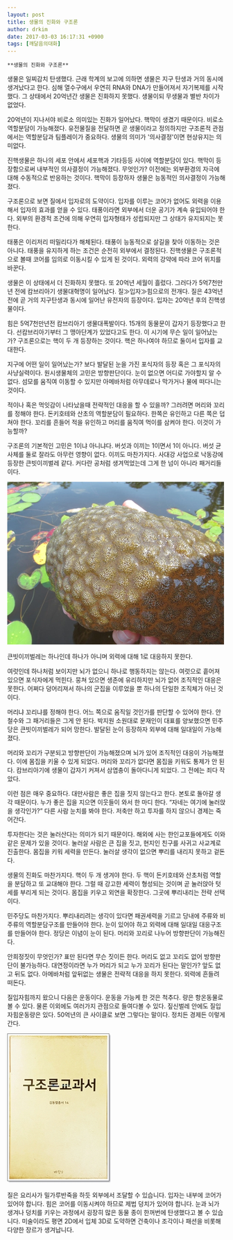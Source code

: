 ```yaml
---
layout: post
title: 생물의 진화와 구조론
author: drkim
date: 2017-03-03 16:17:31 +0900
tags: [깨달음의대화]
---
```

 


    **생물의 진화와 구조론**

  


생물은 일찌감치 탄생했다. 근래 학계의 보고에 의하면 생물은 지구 탄생과 거의 동시에 생겨났다고 한다. 심해 열수구에서 우연히 RNA와 DNA가 만들어져서 자기복제를 시작했다. 그 상태에서 20억년간 생물은 진화하지 못했다. 생물이되 무생물과 별반 차이가 없었다. 

  


20억년이 지나서야 비로소 의미있는 진화가 일어났다. 핵막이 생겼기 때문이다. 비로소 역할분담이 가능해졌다. 유전물질을 전달하면 곧 생물이라고 정의하지만 구조론적 관점에서는 역할분담과 팀플레이가 중요하다. 생물의 의미가 '의사결정'이면 현상유지는 의미없다. 

  


진핵생물은 하나의 세포 안에서 세포핵과 기타등등 사이에 역할분담이 있다. 핵막이 등장함으로써 내부적인 의사결정이 가능해졌다. 무엇인가? 이전에는 외부환경의 자극에 대해 수동적으로 반응하는 것이다. 핵막이 등장하자 생물은 능동적인 의사결정이 가능해졌다. 

  


구조론으로 보면 질에서 입자로의 도약이다. 입자를 이루는 코어가 없어도 외력을 이용해서 입자의 효과를 얻을 수 있다. 태풍이라면 외부에서 더운 공기가 계속 유입되어야 한다. 외부의 환경적 조건에 의해 우연히 입자형태가 성립되지만 그 상태가 유지되지는 못한다. 

  


태풍은 이리저리 떠밀리다가 해체된다. 태풍이 능동적으로 살길을 찾아 이동하는 것은 아니다. 태풍을 유지하게 하는 조건은 순전히 외부에서 결정된다. 진핵생물은 구조론적으로 볼때 코어를 임의로 이동시킬 수 있게 된 것이다. 외력의 강약에 따라 코어 위치를 바꾼다. 

  


생물은 이 상태에서 더 진화하지 못했다. 또 20억년 세월이 흘렀다. 그러다가 5억7천만년 전에 캄브리아기 생물대혁명이 일어났다. 질≫입자≫힘으로의 전개다. 질은 43억년 전에 곧 거의 지구탄생과 동시에 일어난 유전자의 등장이다. 입자는 20억년 후의 진핵생물이다. 

  


힘은 5억7천만년전 캄브리아기 생물대폭발이다. 15개의 동물문이 갑자기 등장했다고 한다. 선캄브리아기부터 그 맹아단계가 있었다고도 한다. 이 시기에 무슨 일이 일어났는가? 구조론으로는 핵이 두 개 등장하는 것이다. 핵은 하나여야 하므로 둘이서 입자를 교대한다. 

  


지구에 어떤 일이 일어났는가? 보다 발달된 눈을 가진 포식자의 등장 혹은 그 포식자의 사냥실력이다. 원시생물체의 고민은 방향판단이다. 눈이 없으면 어디로 가야할지 알 수 없다. 섬모를 움직여 이동할 수 있지만 아메바처럼 아무데로나 막가거나 물에 떠다니는 것이다. 

  


적이나 혹은 먹잇감이 나타났을때 전략적인 대응을 할 수 있을까? 그러려면 머리와 꼬리를 정해야 한다. 돈키호테와 산초의 역할분담이 필요하다. 한쪽은 유인하고 다른 쪽은 덥쳐야 한다. 꼬리를 흔들어 적을 유인하고 머리를 움직여 먹이를 삼켜야 한다. 이것이 가능할까? 

  


구조론의 기본적인 고민은 1이냐 아니냐다. 버섯과 이끼는 1이면서 1이 아니다. 버섯 균사체를 둘로 잘라도 아무런 영향이 없다. 이끼도 마찬가지다. 사대강 사업으로 낙동강에 등장한 큰빗이끼벌레 같다. 커다란 공처럼 생겨먹었는데 그게 한 넘이 아니라 패거리들이다. 

  



![](/files/attach/images/198/435/815/zz.jpg)   


  


큰빗이끼벌레는 하나인데 하나가 아니며 외력에 대해 1로 대응하지 못한다.

  


여럿인데 하나처럼 보이지만 뇌가 없으니 하나로 행동하지는 않는다. 여럿으로 흩어져 있으면 포식자에게 먹힌다. 뭉쳐 있으면 생존에 유리하지만 뇌가 없어 조직적인 대응은 못한다. 어쩌다 덩어리져서 하나의 군집을 이루었을 뿐 하나의 단일한 조직체가 아닌 것이다. 

  


머리냐 꼬리냐를 정해야 한다. 어느 쪽으로 움직일 것인가를 판단할 수 있어야 한다. 안철수와 그 패거리들은 그게 안 된다. 박지원 소원대로 문재인이 대표를 양보했으면 민주당은 큰빗이끼벌레가 되어 망한다. 발달된 눈이 등장하자 외부에 대해 일대일이 가능해졌다. 

  


머리와 꼬리가 구분되고 방향판단이 가능해졌으며 뇌가 있어 조직적인 대응이 가능해졌다. 이에 몸집을 키울 수 있게 되었다. 머리와 꼬리가 없다면 몸집을 키워도 통제가 안 된다. 캄브리아기에 생물이 갑자기 커져서 삼엽충이 돌아다니게 되었다. 그 전에는 죄다 작았다. 

  


이런 점은 매우 중요하다. 대만사람은 좋은 집을 짓지 않는다고 한다. 본토로 돌아갈 생각 때문이다. 누가 좋은 집을 지으면 이웃들이 와서 한 마디 한다. “자네는 여기에 눌러앉을 생각인가?” 다른 사람 눈치를 봐야 한다. 저축만 하고 투자를 하지 않으니 경제는 죽어간다. 

  


투자한다는 것은 눌러산다는 의미가 되기 때문이다. 해외에 사는 한인교포들에게도 이와같은 문제가 있을 것이다. 눌러살 사람은 큰 집을 짓고, 현지인 친구를 사귀고 사교계로 진출한다. 몸집을 키워 세력을 만든다. 눌러살 생각이 없으면 뿌리를 내리지 못하고 겉돈다.

  


생물의 진화도 마찬가지다. 핵이 두 개 생겨야 한다. 두 핵이 돈키호테와 산초처럼 역할을 분담하고 또 교대해야 한다. 그럴 때 강고한 세력이 형성되는 것이며 곧 눌러앉아 텃세를 부리게 되는 것이다. 몸집을 키우고 외연을 확장한다. 그곳에 뿌리내리는 전략 선택이다. 

  


민주당도 마찬가지다. 뿌리내리려는 생각이 있다면 패권세력을 기르고 당내에 주류와 비주류의 역할분담구조를 만들어야 한다. 눈이 있어야 하고 외력에 대해 일대일 대응구조를 만들어야 한다. 정당은 이념이 눈이 된다. 머리와 꼬리로 나누어 방향판단이 가능해진다. 

  


안희정짓이 무엇인가? 표만 된다면 무슨 짓이든 한다. 머리도 없고 꼬리도 없어 방향판단이 불가능하다. 대연정이라면 누가 머리가 되고 누가 꼬리가 된다는 말인가? 앞도 없고 뒤도 없다. 아메바처럼 앞뒤없는 생물은 전략적 대응을 하지 못한다. 외력에 흔들려 떠돈다. 

  


질입자힘까지 왔으니 다음은 운동이다. 운동을 가능케 한 것은 척추다. 량은 항온동물로 볼 수 있다. 물론 이외에도 여러가지 관점으로 들여다볼 수 있다. 짚신벌레 안에도 질입자힘운동량은 있다. 50억년의 큰 사이클로 보면 그렇다는 말이다. 정치든 경제든 이렇게 간다.

  



![](/files/attach/images/198/435/815/20170108_234810.jpg) 

  


질은 요리사가 밀가루반죽을 하듯 외부에서 조달할 수 있습니다. 입자는 내부에 코어가 있어야 합니다. 힘은 코어를 이동시켜야 하므로 제법 덩치가 있어야 합니다. 눈과 뇌가 생겨나 덩치를 키우는 과정에서 굉장히 많은 동물 종이 한꺼번에 탄생했다고 볼 수 있습니다. 미술이라도 평면 2D에서 입체 3D로 도약하면 건축이나 조각이나 패션을 비롯해 다양한 장르가 생겨납니다.